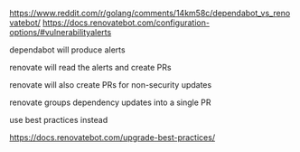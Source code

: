 <https://www.reddit.com/r/golang/comments/14km58c/dependabot_vs_renovatebot/>
<https://docs.renovatebot.com/configuration-options/#vulnerabilityalerts>

dependabot will produce alerts

renovate will read the alerts and create PRs

renovate will also create PRs for non-security updates

renovate groups dependency updates into a single PR

use best practices instead

<https://docs.renovatebot.com/upgrade-best-practices/>
